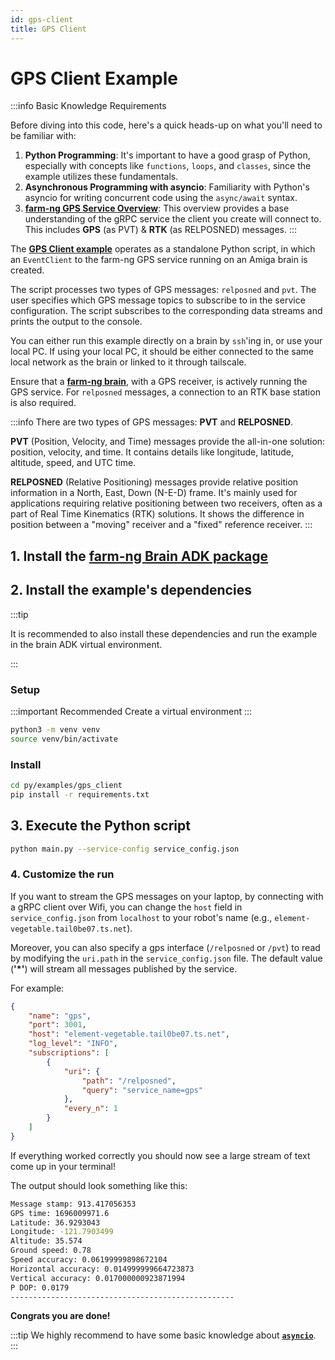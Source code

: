 ```yaml
---
id: gps-client
title: GPS Client
---
```


# GPS Client Example

:::info Basic Knowledge Requirements

Before diving into this code, here's a quick heads-up on what you'll need to be familiar with:

1. **Python Programming**: It's important to have a good grasp of Python, especially with concepts
like `functions`, `loops`, and `classes`, since the example utilizes these fundamentals.
2. **Asynchronous Programming with asyncio**: Familiarity with Python's asyncio for writing concurrent
code using the `async/await` syntax.
3. **[farm-ng GPS Service Overview](/docs/concepts/gps_service/)**:
This overview provides a base understanding of the gRPC service the client you create will connect to.
This includes **GPS** (as PVT) & **RTK** (as RELPOSNED) messages.
:::

The [**GPS Client example**](https://github.com/farm-ng/farm-ng-amiga/blob/main/py/examples/gps_client/main.py)
operates as a standalone Python script,
in which an `EventClient` to the farm-ng GPS service running on an Amiga brain is created.

The script processes two types of GPS messages: `relposned` and `pvt`.
The user specifies which GPS message topics to subscribe to in the service configuration.
The script subscribes to the corresponding data streams and prints the output to the console.

You can either run this example directly on a brain by `ssh`'ing in, or use your local PC.
If using your local PC, it should be either connected to the same local network as the brain
or linked to it through tailscale.

Ensure that a [**farm-ng brain**](/docs/brain/), with a GPS receiver, is actively running the GPS service.
For `relposned` messages, a connection to an RTK base station is also required.

:::info
There are two types of GPS messages: **PVT** and **RELPOSNED**.

**PVT** (Position, Velocity, and Time) messages provide the all-in-one solution: position, velocity,
and time.
It contains details like longitude, latitude, altitude, speed, and UTC time.

**RELPOSNED** (Relative Positioning) messages provide relative position
information in a North, East, Down (N-E-D) frame. It's mainly used for applications requiring relative
positioning between two receivers, often as a part of Real Time Kinematics (RTK) solutions.
It shows the difference in position between a "moving" receiver and a "fixed" reference receiver.
:::

## 1. Install the [farm-ng Brain ADK package](/docs/brain/brain-install)

## 2. Install the example's dependencies

:::tip

It is recommended to also install these dependencies and run the
example in the brain ADK virtual environment.

:::

### Setup

:::important Recommended
Create a virtual environment
:::

```bash
python3 -m venv venv
source venv/bin/activate
```

### Install

```bash
cd py/examples/gps_client
pip install -r requirements.txt
```

## 3. Execute the Python script

```bash
python main.py --service-config service_config.json
```

### 4. Customize the run

If you want to stream the GPS messages on your laptop, by connecting with a gRPC client over Wifi,
you can change the `host` field in `service_config.json` from `localhost`
to your robot's name (e.g., `element-vegetable.tail0be07.ts.net`).

Moreover, you can also specify a gps interface (`/relposned` or `/pvt`) to read by
modifying the `uri.path` in the `service_config.json` file.
The default value (**'*'**) will stream all messages published by the service.

For example:

```json
{
    "name": "gps",
    "port": 3001,
    "host": "element-vegetable.tail0be07.ts.net",
    "log_level": "INFO",
    "subscriptions": [
        {
            "uri": {
                "path": "/relposned",
                "query": "service_name=gps"
            },
            "every_n": 1
        }
    ]
}
```

If everything worked correctly you should now see a large stream
of text come up in your terminal!

The output should look something like this:

```bash
Message stamp: 913.417056353
GPS time: 1696009971.6
Latitude: 36.9293043
Longitude: -121.7903499
Altitude: 35.574
Ground speed: 0.78
Speed accuracy: 0.06199999898672104
Horizontal accuracy: 0.014999999664723873
Vertical accuracy: 0.017000000923871994
P DOP: 0.0179
--------------------------------------------------
```

**Congrats you are done!**

:::tip
We highly recommend to have some basic knowledge about
[**`asyncio`**](https://docs.python.org/3/library/asyncio.html).
:::

<!-- INCLUDE_CODE: farm-ng-amiga/py/examples/gps_client/main.py -->
